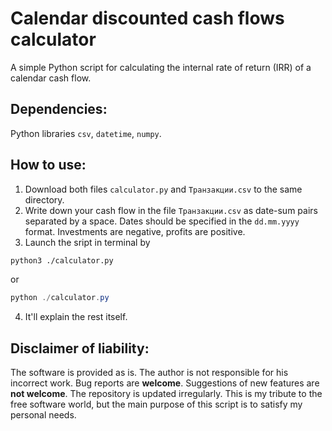 # Calendar discounted cash flows calculator
A simple Python script for calculating the internal rate of return (IRR) of a calendar cash flow. 
## Dependencies:
Python libraries `csv`, `datetime`, `numpy`.
## How to use:
1. Download both files `calculator.py` and `Транзакции.csv` to the same directory.
2. Write down your cash flow in the file `Транзакции.csv` as date-sum pairs separated by a space. Dates should be specified in the `dd.mm.yyyy` format. Investments are negative, profits are positive.
3. Launch the sript in terminal by
```sh
python3 ./calculator.py
```
or
```powershell
python ./calculator.py
```
4. It'll explain the rest itself.
## Disclaimer of liability:
The software is provided as is. The author is not responsible for his incorrect work.
Bug reports are **welcome**. Suggestions of new features are **not welcome**. The repository is updated irregularly. This is my tribute to the free software world, but the main purpose of this script is to satisfy my personal needs.
